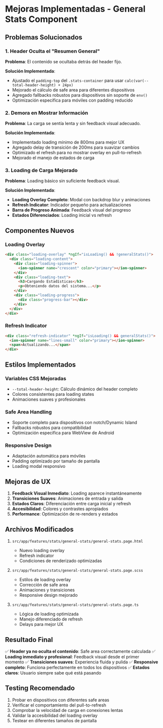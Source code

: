 # Mejoras Implementadas - General Stats Component

## Problemas Solucionados

### 1. Header Oculta el "Resumen General"
**Problema**: El contenido se ocultaba detrás del header fijo.

**Solución Implementada**:
- Ajustado el `padding-top` del `.stats-container` para usar `calc(var(--total-header-height) + 24px)`
- Mejorado el cálculo de safe area para diferentes dispositivos
- Agregado fallbacks robustos para dispositivos sin soporte de `env()`
- Optimización específica para móviles con padding reducido

### 2. Demora en Mostrar Información
**Problema**: La carga se sentía lenta y sin feedback visual adecuado.

**Solución Implementada**:
- Implementado loading mínimo de 800ms para mejor UX
- Agregado delay de transición de 200ms para suavizar cambios
- Optimizado el refresh para no mostrar overlay en pull-to-refresh
- Mejorado el manejo de estados de carga

### 3. Loading de Carga Mejorado
**Problema**: Loading básico sin suficiente feedback visual.

**Solución Implementada**:
- **Loading Overlay Completo**: Modal con backdrop blur y animaciones
- **Refresh Indicator**: Indicador pequeño para actualizaciones
- **Barra de Progreso Animada**: Feedback visual del progreso
- **Estados Diferenciados**: Loading inicial vs refresh

## Componentes Nuevos

### Loading Overlay
```html
<div class="loading-overlay" *ngIf="isLoading() && !generalStats()">
  <div class="loading-content">
    <div class="loading-spinner">
      <ion-spinner name="crescent" color="primary"></ion-spinner>
    </div>
    <div class="loading-text">
      <h3>Cargando Estadísticas</h3>
      <p>Obteniendo datos del sistema...</p>
    </div>
    <div class="loading-progress">
      <div class="progress-bar"></div>
    </div>
  </div>
</div>
```

### Refresh Indicator
```html
<div class="refresh-indicator" *ngIf="isLoading() && generalStats()">
  <ion-spinner name="lines-small" color="primary"></ion-spinner>
  <span>Actualizando...</span>
</div>
```

## Estilos Implementados

### Variables CSS Mejoradas
- `--total-header-height`: Cálculo dinámico del header completo
- Colores consistentes para loading states
- Animaciones suaves y profesionales

### Safe Area Handling
- Soporte completo para dispositivos con notch/Dynamic Island
- Fallbacks robustos para compatibilidad
- Optimización específica para WebView de Android

### Responsive Design
- Adaptación automática para móviles
- Padding optimizado por tamaño de pantalla
- Loading modal responsivo

## Mejoras de UX

1. **Feedback Visual Inmediato**: Loading aparece instantáneamente
2. **Transiciones Suaves**: Animaciones de entrada y salida
3. **Estados Claros**: Diferenciación entre carga inicial y refresh
4. **Accesibilidad**: Colores y contrastes apropiados
5. **Performance**: Optimización de re-renders y estados

## Archivos Modificados

1. `src/app/features/stats/general-stats/general-stats.page.html`
   - Nuevo loading overlay
   - Refresh indicator
   - Condiciones de renderizado optimizadas

2. `src/app/features/stats/general-stats/general-stats.page.scss`
   - Estilos de loading overlay
   - Corrección de safe area
   - Animaciones y transiciones
   - Responsive design mejorado

3. `src/app/features/stats/general-stats/general-stats.page.ts`
   - Lógica de loading optimizada
   - Manejo diferenciado de refresh
   - Delays para mejor UX

## Resultado Final

✅ **Header ya no oculta el contenido**: Safe area correctamente calculada
✅ **Loading inmediato y profesional**: Feedback visual desde el primer momento
✅ **Transiciones suaves**: Experiencia fluida y pulida
✅ **Responsive completo**: Funciona perfectamente en todos los dispositivos
✅ **Estados claros**: Usuario siempre sabe qué está pasando

## Testing Recomendado

1. Probar en dispositivos con diferentes safe areas
2. Verificar el comportamiento del pull-to-refresh
3. Comprobar la velocidad de carga en conexiones lentas
4. Validar la accesibilidad del loading overlay
5. Testear en diferentes tamaños de pantalla